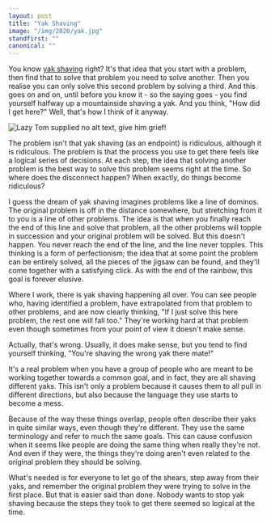 ```yaml
---
layout: post
title: "Yak Shaving"
image: "/img/2020/yak.jpg"
standfirst: ""
canonical: ""
---
```

You know [yak shaving](https://americanexpress.io/yak-shaving/) right? It's that idea that you start with a problem, then find that to solve that problem you need to solve another. Then you realise you can only solve this second problem by solving a third. And this goes on and on, until before you know it - so the saying goes - you find yourself halfway up a mountainside shaving a yak. And you think, "How did I get here?" Well, that's how I think of it anyway.

<img class="img-full" src="{{ page.image }}" alt="Lazy Tom supplied no alt text, give him grief!" />

The problem isn't that yak shaving (as an endpoint) is ridiculous, although it is ridiculous. The problem is that the process you use to get there feels like a logical series of decisions. At each step, the idea that solving another problem is the best way to solve this problem seems right at the time. So where does the disconnect happen? When exactly, do things become ridiculous?

I guess the dream of yak shaving imagines problems like a line of dominos. The original problem is off in the distance somewhere, but stretching from it to you is a line of other problems. The idea is that when you finally reach the end of this line and solve that problem, all the other problems will topple in succession and your original problem will be solved. But this doesn't happen. You never reach the end of the line, and the line never topples. This thinking is a form of perfectionism; the idea that at some point the problem can be entirely solved, all the pieces of the jigsaw can be found, and they'll come together with a satisfying click. As with the end of the rainbow, this goal is forever elusive.

Where I work, there is yak shaving happening all over. You can see people who, having identified a problem, have extrapolated from that problem to other problems, and are now clearly thinking, "If I just solve this here problem, the rest one will fall too." They're working hard at that problem even though sometimes from your point of view it doesn't make sense.

Actually, that's wrong. Usually, it does make sense, but you tend to find yourself thinking, "You're shaving the wrong yak there mate!"

It's a real problem when you have a group of people who are meant to be working together towards a common goal, and in fact, they are all shaving different yaks. This isn't only a problem because it causes them to all pull in different directions, but also because the language they use starts to become a mess.

Because of the way these things overlap, people often describe their yaks in quite similar ways, even though they're different. They use the same terminology and refer to much the same goals. This can cause confusion when it seems like people are doing the same thing when really they're not. And even if they were, the things they're doing aren't even related to the original problem they should be solving.

What's needed is for everyone to let go of the shears, step away from their yaks, and remember the original problem they were trying to solve in the first place. But that is easier said than done. Nobody wants to stop yak shaving because the steps they took to get there seemed so logical at the time.

